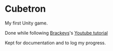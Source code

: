 # Cubetron
My first Unity game.

Done while following [Brackeys](https://www.youtube.com/c/Brackeys)'s [Youtube tutorial](https://www.youtube.com/playlist?list=PLPV2KyIb3jR53Jce9hP7G5xC4O9AgnOuL)

Kept for documentation and to log my progress. 
